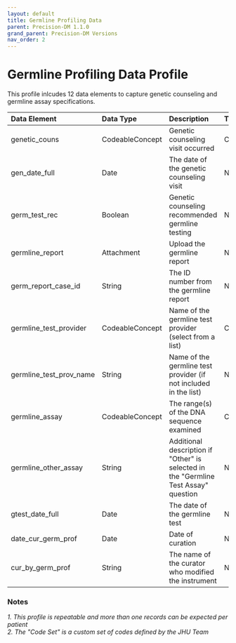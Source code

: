 ```yaml
---
layout: default
title: Germline Profiling Data
parent: Precision-DM 1.1.0
grand_parent: Precision-DM Versions
nav_order: 2
---
```


# Germline Profiling Data Profile

This profile inlcudes 12 data elements to capture genetic counseling and germline assay specifications.


| Data Element | Data Type     | Description | Terminology| Required
|:-------------|:--------------|:------------|:--------|:--------|
genetic_couns|CodeableConcept|Genetic counseling visit occurred|Code Set|Required
gen_date_full|Date|The date of the genetic counseling visit|N/A|Required
germ_test_rec|Boolean|Genetic counseling recommended germline testing|N/A|Required
germline_report|Attachment|Upload the germline report|N/A|Required
germ_report_case_id|String|The ID number from the germline report|N/A|Required
germline_test_provider|CodeableConcept|Name of the germline test provider (select from a list)|Code Set|Required
germline_test_prov_name|String|Name of the germline test provider (if not included in the list)|N/A|Required if known
germline_assay|CodeableConcept|The range(s) of the DNA sequence examined|Code Set|Required
germline_other_assay|String|Additional description if "Other" is selected in the "Germline Test Assay" question|N/A|Required
gtest_date_full|Date|The date of the germline test|N/A|Required
date_cur_germ_prof|Date|Date of curation|N/A|Required if known
cur_by_germ_prof|String|The name of the curator who modified the instrument|N/A|Required if known


### Notes
<em>1. This profile is repeatable and more than one records can be expected per patient</em>\
<em>2. The "Code Set" is a custom set of codes defined by the JHU Team</em>